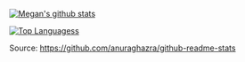 [![Megan's github stats](https://github-readme-stats.vercel.app/api?username=megancooper&theme=tokyonight&show_icons=true&count_private=true)](https://github.com/anuraghazra/github-readme-stats)

[![Top Languagess](https://github-readme-stats.vercel.app/api/top-langs/?username=megancooper&layout=compact&theme=tokyonight&count_private=true)](https://github.com/anuraghazra/github-readme-stats)

<script type="text/javascript" src="https://cdnjs.buymeacoffee.com/1.0.0/button.prod.min.js" data-name="bmc-button" data-slug="megancooper" data-color="#5F7FFF" data-emoji="" data-font="Cookie" data-text="Buy me a coffee" data-outline-color="#000000" data-font-color="#ffffff" data-coffee-color="#FFDD00" ></script>


Source: https://github.com/anuraghazra/github-readme-stats
